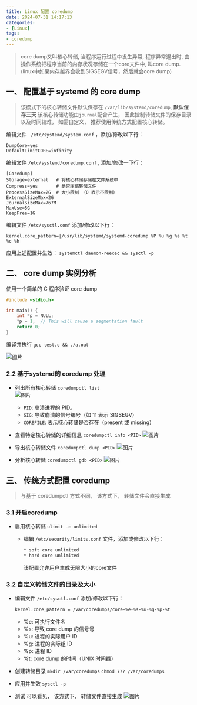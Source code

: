 ```yaml
---
title: Linux 配置 coredump
date: 2024-07-31 14:17:13
categories: 
- [Linux]
tags: 
- coredump
---
```



> core dump又叫核心转储, 当程序运行过程中发生异常, 程序异常退出时, 由操作系统把程序当前的内存状况存储在一个core文件中, 叫core dump. (linux中如果内存越界会收到SIGSEGV信号，然后就会core dump)


## 一、  配置基于 systemd 的 core dump

> 该模式下的核心转储文件默认保存在 ``` /var/lib/systemd/coredump ```, **默认保存三天**
> 该核心转储功能由`journal`配合产生， 因此控制转储文件的保存目录以及时间较难， 如需自定义， 推荐使用传统方式配置核心转储。

编辑文件 ``` /etc/systemd/system.conf``` ，添加/修改以下行：

``` shell
DumpCore=yes
DefaultLimitCORE=infinity
```

编辑文件 ``` /etc/systemd/coredump.conf ``` , 添加/修改一下行：

``` shell
[Coredump]
Storage=external   # 将核心转储存储在文件系统中
Compress=yes       # 是否压缩转储文件
ProcessSizeMax=2G  # 大小限制 （0 表示不限制）
ExternalSizeMax=2G
JournalSizeMax=767M
MaxUse=5G
KeepFree=1G
```

编辑文件 ```/etc/sysctl.conf``` 添加/修改以下行：

``` shell
kernel.core_pattern=|/usr/lib/systemd/systemd-coredump %P %u %g %s %t %c %h
```

应用上述配置并生效： `systemctl daemon-reexec && sysctl -p `



## 二、 core dump 实例分析


使用一个简单的 C 程序验证 core dump


``` c
#include <stdio.h>

int main() {
    int *p = NULL;
    *p = 1;  // This will cause a segmentation fault
    return 0;
}
```

编译并执行 ``` gcc test.c && ./a.out ```

![图片](/images/092.coredump.md.01.png)


### 2.2 基于systemd的 coredump 处理

- 列出所有核心转储
  `coredumpctl list`   
  ![图片](/images/092.coredump.md.03.png)
  - `PID`: 崩溃进程的 PID。
  - `SIG`: 导致崩溃的信号编号（如 11 表示 SIGSEGV）
  - `COREFILE`: 表示核心转储是否存在（present 或 missing）

- 查看特定核心转储的详细信息
  `coredumpctl info <PID>` 
  ![图片](/images/092.coredump.md.04.png)

- 导出核心转储文件
  `coredumpctl dump <PID>` 
  ![图片](/images/092.coredump.md.05.png)

- 分析核心转储
  `coredumpctl gdb <PID>`
  ![图片](/images/092.coredump.md.06.png)


## 三、 传统方式配置 coredump

> 与基于 coredumpctl 方式不同， 该方式下， 转储文件会直接生成


### 3.1 开启coredump

- 启用核心转储
  `ulimit -c unlimited`

  - 编辑 `/etc/security/limits.conf` 文件，添加或修改以下行：
    ``` bash
    * soft core unlimited
    * hard core unlimited
    ```
    该配置允许用户生成无限大小的core文件

### 3.2 自定义转储文件的目录及大小

- 编辑文件 `/etc/sysctl.conf` 添加/修改以下行：
  ``` bash
  kernel.core_pattern = /var/coredumps/core-%e-%s-%u-%g-%p-%t
  ```
   - %e: 可执行文件名
   - %s: 导致 core dump 的信号号
   - %u: 进程的实际用户 ID
   - %g: 进程的实际组 ID
   - %p: 进程 ID
   - %t: core dump 的时间（UNIX 时间戳）

- 创建转储目录
  `mkdir /var/coredumps`
  `chmod 777 /var/coredumps`

- 应用并生效
  `sysctl -p`

- 测试
  可以看见， 该方式下， 转储文件直接生成 
  ![图片](/images/092.coredump.md.07.png)
